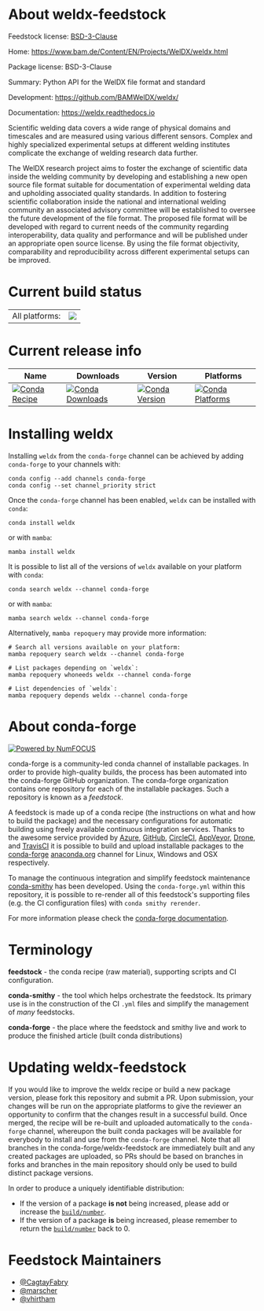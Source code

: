 About weldx-feedstock
=====================

Feedstock license: [BSD-3-Clause](https://github.com/conda-forge/weldx-feedstock/blob/main/LICENSE.txt)

Home: https://www.bam.de/Content/EN/Projects/WelDX/weldx.html

Package license: BSD-3-Clause

Summary: Python API for the WelDX file format and standard

Development: https://github.com/BAMWelDX/weldx/

Documentation: https://weldx.readthedocs.io

Scientific welding data covers a wide range of physical domains and
timescales and are measured using various different sensors. Complex and
highly specialized experimental setups at different welding institutes
complicate the exchange of welding research data further.

The WelDX research project aims to foster the exchange of scientific data
inside the welding community by developing and establishing a new open
source file format suitable for documentation of experimental welding data
and upholding associated quality standards. In addition to fostering
scientific collaboration inside the national and international welding
community an associated advisory committee will be established to oversee
the future development of the file format. The proposed file format will be
developed with regard to current needs of the community regarding
interoperability, data quality and performance and will be published under
an appropriate open source license. By using the file format objectivity,
comparability and reproducibility across different experimental setups can
be improved.


Current build status
====================


<table><tr><td>All platforms:</td>
    <td>
      <a href="https://dev.azure.com/conda-forge/feedstock-builds/_build/latest?definitionId=12037&branchName=main">
        <img src="https://dev.azure.com/conda-forge/feedstock-builds/_apis/build/status/weldx-feedstock?branchName=main">
      </a>
    </td>
  </tr>
</table>

Current release info
====================

| Name | Downloads | Version | Platforms |
| --- | --- | --- | --- |
| [![Conda Recipe](https://img.shields.io/badge/recipe-weldx-green.svg)](https://anaconda.org/conda-forge/weldx) | [![Conda Downloads](https://img.shields.io/conda/dn/conda-forge/weldx.svg)](https://anaconda.org/conda-forge/weldx) | [![Conda Version](https://img.shields.io/conda/vn/conda-forge/weldx.svg)](https://anaconda.org/conda-forge/weldx) | [![Conda Platforms](https://img.shields.io/conda/pn/conda-forge/weldx.svg)](https://anaconda.org/conda-forge/weldx) |

Installing weldx
================

Installing `weldx` from the `conda-forge` channel can be achieved by adding `conda-forge` to your channels with:

```
conda config --add channels conda-forge
conda config --set channel_priority strict
```

Once the `conda-forge` channel has been enabled, `weldx` can be installed with `conda`:

```
conda install weldx
```

or with `mamba`:

```
mamba install weldx
```

It is possible to list all of the versions of `weldx` available on your platform with `conda`:

```
conda search weldx --channel conda-forge
```

or with `mamba`:

```
mamba search weldx --channel conda-forge
```

Alternatively, `mamba repoquery` may provide more information:

```
# Search all versions available on your platform:
mamba repoquery search weldx --channel conda-forge

# List packages depending on `weldx`:
mamba repoquery whoneeds weldx --channel conda-forge

# List dependencies of `weldx`:
mamba repoquery depends weldx --channel conda-forge
```


About conda-forge
=================

[![Powered by
NumFOCUS](https://img.shields.io/badge/powered%20by-NumFOCUS-orange.svg?style=flat&colorA=E1523D&colorB=007D8A)](https://numfocus.org)

conda-forge is a community-led conda channel of installable packages.
In order to provide high-quality builds, the process has been automated into the
conda-forge GitHub organization. The conda-forge organization contains one repository
for each of the installable packages. Such a repository is known as a *feedstock*.

A feedstock is made up of a conda recipe (the instructions on what and how to build
the package) and the necessary configurations for automatic building using freely
available continuous integration services. Thanks to the awesome service provided by
[Azure](https://azure.microsoft.com/en-us/services/devops/), [GitHub](https://github.com/),
[CircleCI](https://circleci.com/), [AppVeyor](https://www.appveyor.com/),
[Drone](https://cloud.drone.io/welcome), and [TravisCI](https://travis-ci.com/)
it is possible to build and upload installable packages to the
[conda-forge](https://anaconda.org/conda-forge) [anaconda.org](https://anaconda.org/)
channel for Linux, Windows and OSX respectively.

To manage the continuous integration and simplify feedstock maintenance
[conda-smithy](https://github.com/conda-forge/conda-smithy) has been developed.
Using the ``conda-forge.yml`` within this repository, it is possible to re-render all of
this feedstock's supporting files (e.g. the CI configuration files) with ``conda smithy rerender``.

For more information please check the [conda-forge documentation](https://conda-forge.org/docs/).

Terminology
===========

**feedstock** - the conda recipe (raw material), supporting scripts and CI configuration.

**conda-smithy** - the tool which helps orchestrate the feedstock.
                   Its primary use is in the construction of the CI ``.yml`` files
                   and simplify the management of *many* feedstocks.

**conda-forge** - the place where the feedstock and smithy live and work to
                  produce the finished article (built conda distributions)


Updating weldx-feedstock
========================

If you would like to improve the weldx recipe or build a new
package version, please fork this repository and submit a PR. Upon submission,
your changes will be run on the appropriate platforms to give the reviewer an
opportunity to confirm that the changes result in a successful build. Once
merged, the recipe will be re-built and uploaded automatically to the
`conda-forge` channel, whereupon the built conda packages will be available for
everybody to install and use from the `conda-forge` channel.
Note that all branches in the conda-forge/weldx-feedstock are
immediately built and any created packages are uploaded, so PRs should be based
on branches in forks and branches in the main repository should only be used to
build distinct package versions.

In order to produce a uniquely identifiable distribution:
 * If the version of a package **is not** being increased, please add or increase
   the [``build/number``](https://docs.conda.io/projects/conda-build/en/latest/resources/define-metadata.html#build-number-and-string).
 * If the version of a package **is** being increased, please remember to return
   the [``build/number``](https://docs.conda.io/projects/conda-build/en/latest/resources/define-metadata.html#build-number-and-string)
   back to 0.

Feedstock Maintainers
=====================

* [@CagtayFabry](https://github.com/CagtayFabry/)
* [@marscher](https://github.com/marscher/)
* [@vhirtham](https://github.com/vhirtham/)

